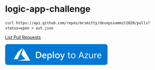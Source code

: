 # logic-app-challenge

`curl https://api.github.com/repos/mrsmitty/devopssummit2020/pulls?status=open > out.json`

[List Pull Requests](https://docs.github.com/en/rest/reference/pulls#list-pull-requests)

[![Deploy To Azure](https://raw.githubusercontent.com/Azure/azure-quickstart-templates/master/1-CONTRIBUTION-GUIDE/images/deploytoazure.svg?sanitize=true)](https://portal.azure.com/#create/Microsoft.Template/uri/https%3A%2F%2Fraw.githubusercontent.com%2Fmrsmitty%2Flogic-app-challenge%2Fusers%2Fps%2Finit%2Fazuredeploy.json)